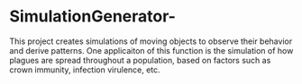 # SimulationGenerator-
This project creates simulations of moving objects to observe their behavior and derive patterns. One applicaiton of this function is the simulation of how plagues are spread throughout a population, based on factors such as crown immunity, infection virulence, etc. 
